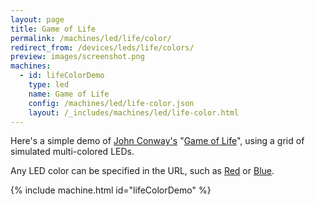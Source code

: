 ```yaml
---
layout: page
title: Game of Life
permalink: /machines/led/life/color/
redirect_from: /devices/leds/life/colors/
preview: images/screenshot.png
machines:
  - id: lifeColorDemo
    type: led
    name: Game of Life
    config: /machines/led/life-color.json
    layout: /_includes/machines/led/life-color.html
---
```


Here's a simple demo of
[John Conway's](http://www.conwaylife.com/wiki/John_Horton_Conway)
"[Game of Life](http://www.conwaylife.com/wiki/Conway%27s_Game_of_Life)", using a grid of simulated multi-colored LEDs.

Any LED color can be specified in the URL, such as [Red](?color=red&pattern=gliderGun#lifeDemo) or 
[Blue](?color=blue&pattern=gliderGun#lifeDemo).

{% include machine.html id="lifeColorDemo" %}
